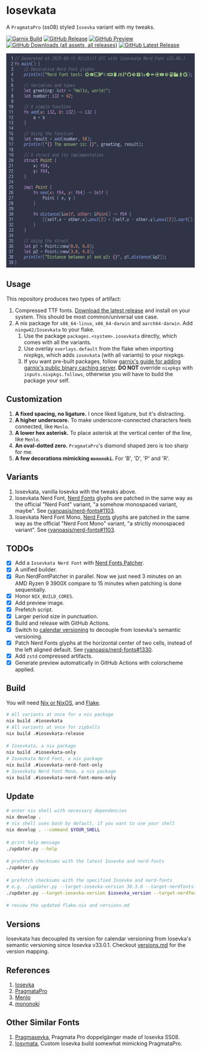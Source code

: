 # Iosevkata

A `PragmataPro` (ss08) styled `Iosevka` variant with my tweaks.

[![Garnix Build](https://img.shields.io/endpoint.svg?url=https%3A%2F%2Fgarnix.io%2Fapi%2Fbadges%2Fningw42%2FIosevkata%3Fbranch%3Dmaster)](https://garnix.io/repo/ningw42/Iosevkata)
[![GitHub Release](https://github.com/ningw42/Iosevkata/actions/workflows/build_and_release.yml/badge.svg)](https://github.com/ningw42/Iosevkata/actions/workflows/build_and_release.yml)
[![GitHub Preview](https://github.com/ningw42/Iosevkata/actions/workflows/generate_previews.yml/badge.svg)](https://github.com/ningw42/Iosevkata/actions/workflows/generate_previews.yml)
[![GitHub Downloads (all assets, all releases)](https://img.shields.io/github/downloads/ningw42/Iosevkata/total)](https://github.com/ningw42/Iosevkata/releases)
[![GitHub Latest Release](https://img.shields.io/github/downloads/ningw42/Iosevkata/total)](https://github.com/ningw42/Iosevkata/releases/latest)

![Preview](preview/images/rust.png)

## Usage

This repository produces two types of artifact:
1. Compressed TTF fonts. [Download the latest release](https://github.com/ningw42/Iosevkata/releases/latest) and install on your system. This should be most common/universal use case.
2. A nix package for `x86_64-linux`, `x86_64-darwin` and `aarch64-darwin`. Add `ningw42/Iosevkata` to your flake.
    1. Use the package `packages.<system>.iosevkata` directly, which comes with all the variants.
    2. Use overlay `overlays.default` from the flake when importing nixpkgs, which adds `iosevkata` (with all variants) to your nixpkgs.
    3. If you want pre-built packages, follow [garnix's guide for adding garnix's public binary caching server](https://garnix.io/docs/caching). **DO NOT** override `nixpkgs` with `inputs.nixpkgs.follows`, otherwise you will have to build the package your self.

## Customization

1. **A fixed spacing, no ligature.** I once liked ligature, but it's distracting.
2. **A higher underscore.** To make underscore-connected characters feels connected, like `Menlo`.
3. **A lower hex asterisk.** To place asterisk at the vertical center of the line, like `Menlo`.
4. **An oval-dotted zero.** `PragmataPro`'s diamond shaped zero is too sharp for me.
5. **A few decorations mimicking `mononoki`.** For 'B', 'D', 'P' and 'R'.

## Variants

1. Iosevkata, vanilla Iosevka with the tweaks above.
2. Iosevkata Nerd Font, [Nerd Fonts](https://github.com/ryanoasis/nerd-fonts) glyphs are patched in the same way as the official "Nerd Font" variant, "a somehow monospaced variant, maybe". See [ryanoasis/nerd-fonts#1103](https://github.com/ryanoasis/nerd-fonts/discussions/1103).
3. Iosevkata Nerd Font Mono, [Nerd Fonts](https://github.com/ryanoasis/nerd-fonts) glyphs are patched in the same way as the official "Nerd Font Mono" variant, "a strictly monospaced variant". See [ryanoasis/nerd-fonts#1103](https://github.com/ryanoasis/nerd-fonts/discussions/1103).

## TODOs

- [x] Add a `Iosevkata Nerd Font` with [Nerd Fonts Patcher](https://github.com/ryanoasis/nerd-fonts#font-patcher).
- [x] A unified builder.
- [x] Run NerdFontPatcher in parallel. Now we just need 3 minutes on an AMD Ryzen 9 3900X compare to 15 minutes when patching is done sequentially.
- [x] Honor `NIX_BUILD_CORES`.
- [x] Add preview image.
- [x] Prefetch script.
- [x] Larger period size in punctuation.
- [x] Build and release with GitHub Actions.
- [x] Switch to [calendar versioning](https://calver.org/) to decouple from Iosevka's semantic versioning.
- [x] Patch Nerd Fonts glyphs at the horizontal center of two cells, instead of the left aligned default. See [ryanoasis/nerd-fonts#1330](https://github.com/ryanoasis/nerd-fonts/issues/1330#issuecomment-1664025541).
- [x] Add `zstd` compressed artifacts.
- [x] Generate preview automatically in GitHub Actions with colorscheme applied.

## Build

You will need [Nix or NixOS](https://nixos.org/), and [Flake](https://nixos.wiki/wiki/Flakes).

```bash
# All variants at once for a nix package
nix build .#iosevkata
# All variants at once for zipballs
nix build .#iosevkata-release

# Iosevkata, a nix package
nix build .#iosevkata-only
# Iosevkata Nerd Font, a nix package
nix build .#iosevkata-nerd-font-only
# Iosevkata Nerd Font Mono, a nix package
nix build .#iosevkata-nerd-font-mono-only
```

## Update
```bash
# enter nix shell with necessary dependencies
nix develop .
# nix shell uses bash by default, if you want to use your shell
nix develop . --command $YOUR_SHELL

# print help message
./updater.py --help

# prefetch checksums with the latest Iosevka and nerd-fonts
./updater.py

# prefetch checksums with the specified Iosevka and nerd-fonts
# e.g. ./updater.py --target-iosevka-version 30.3.0 --target-nerdfonts-version 3.2.1
./updater.py --target-iosevka-version $iosevka_version --target-nerdfonts-version $nerdfonts_version

# review the updated flake.nix and versions.md
```

## Versions

Iosevkata has decoupled its version for calendar versioning from Iosevka's semantic versioning since Iosevka v33.0.1. Checkout [versions.md](./versions.md) for the version mapping.

## References
1. [Iosevka](https://github.com/be5invis/Iosevka)
2. [PragmataPro](https://fsd.it/shop/fonts/pragmatapro/)
3. [Menlo](https://en.wikipedia.org/wiki/Menlo_(typeface))
4. [mononoki](https://github.com/madmalik/mononoki)

## Other Similar Fonts

1. [Pragmasevka](https://github.com/shytikov/pragmasevka), Pragmata Pro doppelgänger made of Iosevka SS08.
2. [Iosvmata](https://github.com/N-R-K/Iosvmata), Custom Iosevka build somewhat mimicking PragmataPro.
